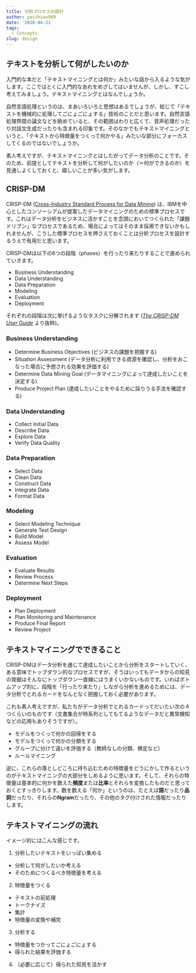 ```yaml
---
title: 分析プロセスの設計
author: paithiov909
date: '2020-04-21'
tags:
  - Concepts
slug: design
---
```


## テキストを分析して何がしたいのか

入門的な本だと「テキストマイニングとは何か」みたいな話から入るような気がします。ここではとくに入門的なあれをめざしてはいませんが、しかし、すこし考えてみましょう。テキストマイニングとはなんでしょうか。

自然言語処理というのは、まあいろいろと思想はあるでしょうが、総じて「テキストを機械的に処理してごにょごにょする」技術のことだと思います。自然言語処理界隈の論文などを眺めていると、その範囲はわりと広くて、音声処理だったり対話文生成だったりも含まれる印象です。そのなかでもテキストマイニングというと、「テキストから特徴量をつくって何かやる」みたいな部分にフォーカスしてくるのではないでしょうか。

素人考えですが、テキストマイニングとはしたがってデータ分析のことです。そのため、前提としてテキストを分析して何がしたいのか（＝何ができるのか）を見通しよくしておくと、嬉しいことが多い気がします。

## CRISP-DM

CRISP-DM ([Cross-Industry Standard Process for Data Mining](https://en.wikipedia.org/wiki/Cross-industry_standard_process_for_data_mining)) は、IBMを中心としたコンソーシアムが提案したデータマイニングのための標準プロセスです。これはデータ分析をビジネスに活かすことを念頭においてつくられた「課題ドリブン」なプロセスであるため、場合によってはそのまま採用できないかもしれませんが、こうした標準プロセスを押さえておくことは分析プロセスを設計するうえで有用だと思います。

CRISP-DMは以下の6つの段階（phases）を行ったり来たりすることで進められていきます。

- Business Understanding
- Data Understanding
- Data Preparation
- Modeling
- Evaluation
- Deployment

それぞれの段階は次に挙げるようなタスクに分解されます ([*The CRISP-DM User Guide*](http://lyle.smu.edu/~mhd/8331f03/crisp.pdf) より抜粋)。

### Business Understanding

- Determine Business Objectives (ビジネスの課題を把握する)
- Situation Assessment (データ分析に利用できる資源を確認し、分析をおこなった場合に予想される効果を評価する)
- Determine Data Mining Goal (データマイニングによって達成したいことを決定する)
- Produce Project Plan (達成したいことをやるために採りうる手法を確認する)

### Data Understanding

- Collect Initial Data
- Describe Data
- Explore Data
- Verify Data Quality

### Data Preparation

- Select Data
- Clean Data
- Construct Data
- Integrate Data
- Format Data

### Modeling

- Select Modeling Technique
- Generate Test Design
- Build Model
- Assess Model

### Evaluation

- Evaluate Results
- Review Process
- Determine Next Steps

### Deployment

- Plan Deployment
- Plan Monitoring and Maintenance
- Produce Final Report
- Review Project

## テキストマイニングでできること

CRISP-DMはデータ分析を通じて達成したいことから分析をスタートしていく、ある意味でトップダウン的なプロセスですが、そうはいってもデータからの知見の発掘はそんなにトップダウン一直線にはうまくいかないものです。いわばボトムアップ的に、段階を「行ったり来たり」しながら分析を進めるためには、データ分析でとれるカードをなんとなく把握しておく必要があります。

これも素人考えですが、私たちがデータ分析でとれるカードってだいたい次の４つくらいのものです（文書集合が時系列としてもてるようなデータだと異常検知などの応用もありそうですが）。

- モデルをつくって何かの回帰をする
- モデルをつくって何かの分類をする
- グループに分けて違いを評価する（教師なしの分類、検定など）
- ルールマイニング

逆に、これらの落としどころに持ち込むための特徴量をどうにかして作るというのがテキストマイニングの大部分をしめるように思います。そして、それらの特徴量は基本的に何かを数えた**頻度**または**比率**とそれらを変換したものだと思っておくとすっきりします。数を数える「何か」というのは、たとえば**語**だったり**品詞**だったり、それらの**Ngram**だったり、その他のタグ付けされた情報だったりします。

## テキストマイニングの流れ

イメージ的にはこんな感じです。

1. 分析したいテキストをいっぱい集める
  - 分析して何がしたいか考える
  - そのためにつくるべき特徴量を考える
2. 特徴量をつくる
  - テキストの前処理
  - トークナイズ
  - 集計
  - 特徴量の変換や補完
3. 分析する
  - 特徴量をつかってごにょごにょする
  - 得られた結果を評価する
4. （必要に応じて）得られた知見を活かす





